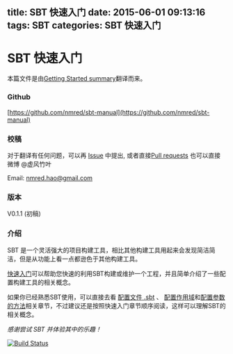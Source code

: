 title: SBT 快速入门
date: 2015-06-01 09:13:16
tags: SBT 
categories: SBT 快速入门
---

# SBT 快速入门

本篇文件是由[Getting Started summary](http://www.scala-sbt.org/0.13/tutorial/index.html)翻译而来。

### Github

[https://github.com/nmred/sbt-manual](https://github.com/nmred/sbt-manual)

### 校稿

对于翻译有任何问题，可以再 [Issue](https://github.com/nmred/sbt-manual/issues) 中提出, 或者直接[Pull requests](https://github.com/nmred/sbt-manual/pulls)
也可以直接微博 @虚风竹叶

Email: nmred.hao@gmail.com

### 版本

V0.1.1 (初稿)

### 介绍

 SBT 是一个灵活强大的项目构建工具，相比其他构建工具用起来会发现简洁简洁，但是从功能上看一点都逊色于其他构建工具。

 [快速入门](/)可以帮助您快速的利用SBT构建或维护一个工程，并且简单介绍了一些配置构建工具的相关概念。

 如果你已经熟悉SBT使用，可以直接去看 [配置文件 .sbt](build_define.html) 、 [配置作用域](scope.html)和[配置参数的方法](kind_setting.html)相关章节，不过建议还是按照快速入门章节顺序阅读，这样可以理解SBT的相关概念。

*感谢尝试 SBT 并体验其中的乐趣！*

[![Build Status](https://www.gitbook.io/button/status/book/nmred/sbt-manual)](https://www.gitbook.io/book/nmred/sbt-manual/activity)
